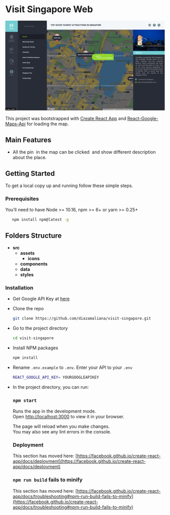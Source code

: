 # Visit Singapore Web 
![Screenshoots](shoots\shoots_1.png)

This project was bootstrapped with [Create React App](https://github.com/facebook/create-react-app) and 
[React-Google-Maps-Api](https://react-google-maps-api-docs.netlify.app/) for loading the map.

## Main Features
- All the pin ​ in the map can be clicked ​ and show different ​ description about the place.

## Getting Started
 To get a local copy up and running follow these simple steps.

### Prerequisites
You’ll need to have Node >= 10.16, npm >= 6+ or yarn >= 0.25+
```bash 
   npm install npm@latest -g
```
## Folders Structure

* **src**
    * **assets**
        * **icons** 
    * **components**
    * **data**
    * **styles**
### Installation
- Get Google API Key at [here](https://console.cloud.google.com/apis/credentials/key)
- Clone the repo 
    ```bash 
    git clone https://github.com/diazamaliana/visit-singapore.git
    ```
- Go to the project directory 
    ```bash 
    cd visit-singapore
    ```
- Install NPM packages
    ```bash 
    npm install
    ```
- Rename `.env.example` to `.env`. Enter your API to your `.env`
    ```bash 
    REACT_GOOGLE_API_KEY= YOURGOOGLEAPIKEY
    ```
- In the project directory, you can run:

    ### `npm start`

    Runs the app in the development mode.\
    Open [http://localhost:3000](http://localhost:3000) to view it in your browser.

    The page will reload when you make changes.\
    You may also see any lint errors in the console.

    ### Deployment

    This section has moved here: [https://facebook.github.io/create-react-app/docs/deployment](https://facebook.github.io/create-react-app/docs/deployment)

    ### `npm run build` fails to minify

    This section has moved here: [https://facebook.github.io/create-react-app/docs/troubleshooting#npm-run-build-fails-to-minify](https://facebook.github.io/create-react-app/docs/troubleshooting#npm-run-build-fails-to-minify)
